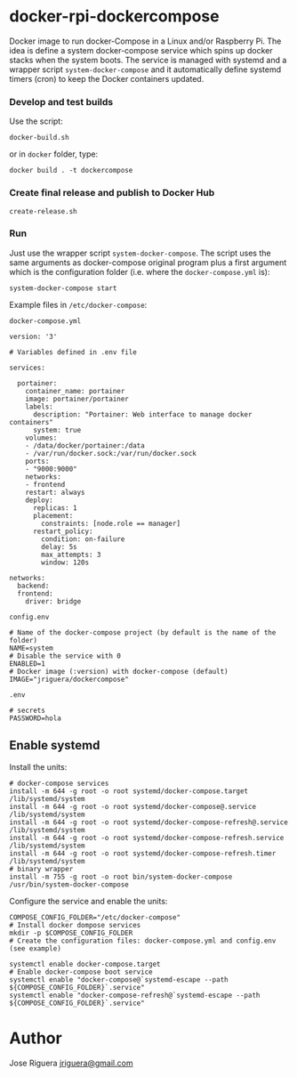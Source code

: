 # docker-rpi-dockercompose

Docker image to run docker-Compose in a Linux and/or Raspberry Pi. The idea is
define a system docker-compose service which spins up docker stacks when the
system boots. The service is managed with systemd and a wrapper script 
`system-docker-compose` and it automatically define systemd timers (cron) to
keep the Docker containers updated.


### Develop and test builds

Use the script:

```
docker-build.sh
```

or in `docker` folder, type:

```
docker build . -t dockercompose
```

### Create final release and publish to Docker Hub

```
create-release.sh
```

### Run

Just use the wrapper script `system-docker-compose`. The script uses the same arguments
as docker-compose original program plus a first argument which is the configuration
folder (i.e. where the `docker-compose.yml` is):

```
system-docker-compose start
```

Example files in `/etc/docker-compose`:

`docker-compose.yml`
```
version: '3'

# Variables defined in .env file

services:

  portainer:
    container_name: portainer
    image: portainer/portainer
    labels:
      description: "Portainer: Web interface to manage docker containers"
      system: true
    volumes:
    - /data/docker/portainer:/data
    - /var/run/docker.sock:/var/run/docker.sock
    ports:
    - "9000:9000"
    networks:
    - frontend
    restart: always
    deploy:
      replicas: 1
      placement:
        constraints: [node.role == manager]
      restart_policy:
        condition: on-failure
        delay: 5s
        max_attempts: 3
        window: 120s

networks:
  backend:
  frontend:
    driver: bridge

```

`config.env`
```
# Name of the docker-compose project (by default is the name of the folder)
NAME=system
# Disable the service with 0
ENABLED=1
# Docker image (:version) with docker-compose (default)
IMAGE="jriguera/dockercompose"
```

`.env`
```
# secrets
PASSWORD=hola
```

## Enable systemd

Install the units:

```
# docker-compose services
install -m 644 -g root -o root systemd/docker-compose.target /lib/systemd/system
install -m 644 -g root -o root systemd/docker-compose@.service /lib/systemd/system
install -m 644 -g root -o root systemd/docker-compose-refresh@.service /lib/systemd/system
install -m 644 -g root -o root systemd/docker-compose-refresh.service /lib/systemd/system
install -m 644 -g root -o root systemd/docker-compose-refresh.timer /lib/systemd/system
# binary wrapper
install -m 755 -g root -o root bin/system-docker-compose /usr/bin/system-docker-compose
```

Configure the service and enable the units:
```
COMPOSE_CONFIG_FOLDER="/etc/docker-compose"
# Install docker dompose services
mkdir -p $COMPOSE_CONFIG_FOLDER
# Create the configuration files: docker-compose.yml and config.env (see example)

systemctl enable docker-compose.target
# Enable docker-compose boot service
systemctl enable "docker-compose@`systemd-escape --path ${COMPOSE_CONFIG_FOLDER}`.service"
systemctl enable "docker-compose-refresh@`systemd-escape --path ${COMPOSE_CONFIG_FOLDER}`.service"
```

# Author

Jose Riguera <jriguera@gmail.com>
